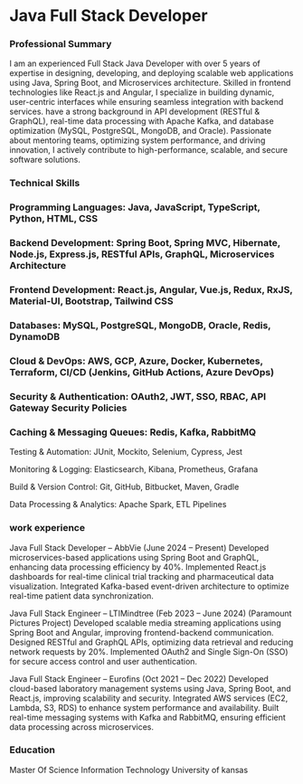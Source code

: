 # Java Full Stack Developer

### Professional Summary

I am an experienced Full Stack Java Developer with over 5 years of expertise in designing, developing, and deploying scalable web applications using Java, Spring Boot, and Microservices architecture. Skilled in frontend technologies like React.js and Angular, I specialize in building dynamic, user-centric interfaces while ensuring seamless integration with backend services. have a strong background in API development (RESTful & GraphQL), real-time data processing with Apache Kafka, and database optimization (MySQL, PostgreSQL, MongoDB, and Oracle). Passionate about mentoring teams, optimizing system performance, and driving innovation, I actively contribute to high-performance, scalable, and secure software solutions.

### Technical Skills

### Programming Languages: Java, JavaScript, TypeScript, Python, HTML, CSS

### Backend Development: Spring Boot, Spring MVC, Hibernate, Node.js, Express.js, RESTful APIs, GraphQL, Microservices Architecture

### Frontend Development: React.js, Angular, Vue.js, Redux, RxJS, Material-UI, Bootstrap, Tailwind CSS

### Databases: MySQL, PostgreSQL, MongoDB, Oracle, Redis, DynamoDB

### Cloud & DevOps: AWS, GCP, Azure, Docker, Kubernetes, Terraform, CI/CD (Jenkins, GitHub Actions, Azure DevOps)

### Security & Authentication: OAuth2, JWT, SSO, RBAC, API Gateway Security Policies

### Caching & Messaging Queues: Redis, Kafka, RabbitMQ

Testing & Automation: JUnit, Mockito, Selenium, Cypress, Jest

Monitoring & Logging: Elasticsearch, Kibana, Prometheus, Grafana

Build & Version Control: Git, GitHub, Bitbucket, Maven, Gradle

Data Processing & Analytics: Apache Spark, ETL Pipelines

 
### work experience

Java Full Stack Developer – AbbVie (June 2024 – Present)
Developed microservices-based applications using Spring Boot and GraphQL, enhancing data processing efficiency by 40%.
Implemented React.js dashboards for real-time clinical trial tracking and pharmaceutical data visualization.
Integrated Kafka-based event-driven architecture to optimize real-time patient data synchronization.

Java Full Stack Engineer – LTIMindtree (Feb 2023 – June 2024) (Paramount Pictures Project)
Developed scalable media streaming applications using Spring Boot and Angular, improving frontend-backend communication.
Designed RESTful and GraphQL APIs, optimizing data retrieval and reducing network requests by 20%.
Implemented OAuth2 and Single Sign-On (SSO) for secure access control and user authentication.

Java Full Stack Engineer – Eurofins (Oct 2021 – Dec 2022)
Developed cloud-based laboratory management systems using Java, Spring Boot, and React.js, improving scalability and security.
Integrated AWS services (EC2, Lambda, S3, RDS) to enhance system performance and availability.
Built real-time messaging systems with Kafka and RabbitMQ, ensuring efficient data processing across microservices.

 ### Education
 
Master Of Science Information Technology      University of kansas
